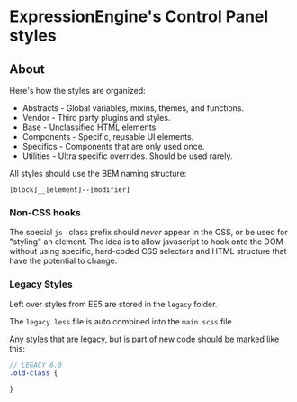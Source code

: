 # ExpressionEngine's Control Panel styles

## About

Here's how the styles are organized:

- Abstracts - Global variables, mixins, themes, and functions.
- Vendor - Third party plugins and styles.
- Base - Unclassified HTML elements.
- Components - Specific, reusable UI elements.
- Specifics - Components that are only used once.
- Utilities - Ultra specific overrides. Should be used rarely.

All styles should use the BEM naming structure:

`[block]__[element]--[modifier]`

### Non-CSS hooks

The special `js-` class prefix should _never_ appear in the CSS, or be used for "styling" an element. The idea is to allow javascript to hook onto the DOM without using specific, hard-coded CSS selectors and HTML structure that have the potential to change.

### Legacy Styles

Left over styles from EE5 are stored in the `legacy` folder.

The `legacy.less` file is auto combined into the `main.scss` file

Any styles that are legacy, but is part of new code should be marked like this:

```scss
// LEGACY 6.0
.old-class {

}
```
